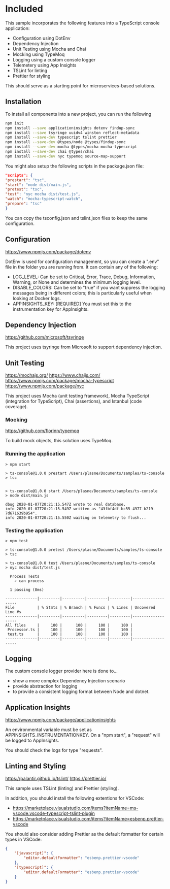 # Included

This sample incorporates the following features into a TypeScript console application:

-   Configuration using DotEnv
-   Dependency Injection
-   Unit Testing using Mocha and Chai
-   Mocking using TypeMoq
-   Logging using a custom console logger
-   Telemetery using App Insights
-   TSLint for linting
-   Prettier for styling

This should serve as a starting point for microservices-based solutions.

## Installation

To install all components into a new project, you can run the following

```bash
npm init
npm install --save applicationinsights dotenv findup-sync
npm install --save tsyringe uuidv4 winston reflect-metadata
npm install --save-dev typescript tslint prettier
npm install --save-dev @types/node @types/findup-sync
npm install --save-dev mocha @types/mocha mocha-typescript
npm install --save-dev chai @types/chai
npm install --save-dev nyc typemoq source-map-support
```

You might also setup the following scripts in the package.json file:

```json
"scripts": {
"prestart": "tsc",
"start": "node dist/main.js",
"pretest": "tsc",
"test": "nyc mocha dist/test.js",
"watch": "mocha-typescript-watch",
"prepare": "tsc"
}
```

You can copy the tsconfig.json and tslint.json files to keep the same configuration.

## Configuration

https://www.npmjs.com/package/dotenv

DotEnv is used for configuration management, so you can create a ".env" file in the folder you are running from. It can contain any of the following:

-   LOG_LEVEL: Can be set to Critical, Error, Trace, Debug, Information, Warning, or None and determines the minimum logging level.
-   DISABLE_COLORS: Can be set to "true" if you want suppress the logging messages being in different colors; this is particularly useful when looking at Docker logs.
-   APPINSIGHTS_KEY: [REQUIRED] You must set this to the instrumentation key for AppInsights.

## Dependency Injection

https://github.com/microsoft/tsyringe

This project uses tsyringe from Microsoft to support dependency injection.

## Unit Testing

https://mochajs.org/
https://www.chaijs.com/
https://www.npmjs.com/package/mocha-typescript
https://www.npmjs.com/package/nyc

This project uses Mocha (unit testing framework), Mocha TypeScript (integration for TypeScript), Chai (assertions), and Istanbul (code coverage).

### Mocking

https://github.com/florinn/typemoq

To build mock objects, this solution uses TypeMoq.

### Running the application

```
> npm start

> ts-console@1.0.0 prestart /Users/plasne/Documents/samples/ts-console
> tsc


> ts-console@1.0.0 start /Users/plasne/Documents/samples/ts-console
> node dist/main.js

dbug 2020-01-07T20:21:15.547Z wrote to real database.
info 2020-01-07T20:21:15.549Z written as "43fbf4df-bc55-4977-b219-7d671639b954".
info 2020-01-07T20:21:15.550Z waiting on telemetry to flush...
```

### Testing the application

```
> npm test

> ts-console@1.0.0 pretest /Users/plasne/Documents/samples/ts-console
> tsc

> ts-console@1.0.0 test /Users/plasne/Documents/samples/ts-console
> nyc mocha dist/test.js

  Process Tests
    ✓ can process

  1 passing (8ms)

--------------|---------|----------|---------|---------|-------------------
File          | % Stmts | % Branch | % Funcs | % Lines | Uncovered Line #s
--------------|---------|----------|---------|---------|-------------------
All files     |     100 |      100 |     100 |     100 |
 Processor.ts |     100 |      100 |     100 |     100 |
 test.ts      |     100 |      100 |     100 |     100 |
--------------|---------|----------|---------|---------|-------------------
```

## Logging

The custom console logger provider here is done to...

-   show a more complex Dependency Injection scenario
-   provide abstraction for logging
-   to provide a consistent logging format between Node and dotnet.

## Application Insights

https://www.npmjs.com/package/applicationinsights

An environmental variable must be set as APPINSIGHTS_INSTRUMENTATIONKEY. On a "npm start", a "request" will be logged to AppInsights.

You should check the logs for type "requests".

## Linting and Styling

https://palantir.github.io/tslint/
https://prettier.io/

This sample uses TSLint (linting) and Prettier (styling).

In addition, you should install the following extentions for VSCode:

-   https://marketplace.visualstudio.com/items?itemName=ms-vscode.vscode-typescript-tslint-plugin
-   https://marketplace.visualstudio.com/items?itemName=esbenp.prettier-vscode

You should also consider adding Prettier as the default formatter for certain types in VSCode:

```json
{
    "[javascript]": {
        "editor.defaultFormatter": "esbenp.prettier-vscode"
    },
    "[typescript]": {
        "editor.defaultFormatter": "esbenp.prettier-vscode"
    }
}
```
